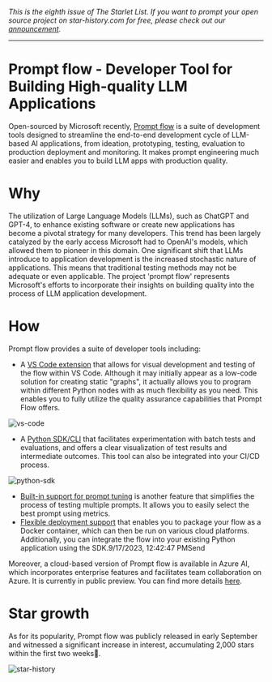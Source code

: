 *This is the eighth issue of The Starlet List. If you want to prompt your open source project on star-history.com for free, please check out our [announcement](/blog/list-your-open-source-project).*

---

# Prompt flow - Developer Tool for Building High-quality LLM Applications

Open-sourced by Microsoft recently, [Prompt flow](https://github.com/microsoft/promptflow) is a suite of development tools designed to streamline the end-to-end development cycle of LLM-based AI applications, from ideation, prototyping, testing, evaluation to production deployment and monitoring. It makes prompt engineering much easier and enables you to build LLM apps with production quality.

# Why

The utilization of Large Language Models (LLMs), such as ChatGPT and GPT-4, to enhance existing software or create new applications has become a pivotal strategy for many developers. This trend has been largely catalyzed by the early access Microsoft had to OpenAI's models, which allowed them to pioneer in this domain. One significant shift that LLMs introduce to application development is the increased stochastic nature of applications. This means that traditional testing methods may not be adequate or even applicable. The project 'prompt flow' represents Microsoft's efforts to incorporate their insights on building quality into the process of LLM application development.

# How

Prompt flow provides a suite of developer tools including:

- A [VS Code extension](https://marketplace.visualstudio.com/items?itemName=prompt-flow.prompt-flow) that allows for visual development and testing of the flow within VS Code. Although it may initially appear as a low-code solution for creating static "graphs", it actually allows you to program within different Python nodes with as much flexibility as you need. This enables you to fully utilize the quality assurance capabilities that Prompt Flow offers.

![vs-code](/blog/assets/prompt-flow/vs-code.webp)

- A [Python SDK/CLI](https://pypi.org/project/promptflow/) that facilitates experimentation with batch tests and evaluations, and offers a clear visualization of test results and intermediate outcomes. This tool can also be integrated into your CI/CD process.

![python-sdk](/blog/assets/prompt-flow/python-sdk.webp)

- [Built-in support for prompt tuning](https://microsoft.github.io/promptflow/how-to-guides/tune-prompts-with-variants.html) is another feature that simplifies the process of testing multiple prompts. It allows you to easily select the best prompt using metrics.
- [Flexible deployment support](https://microsoft.github.io/promptflow/how-to-guides/deploy-a-flow/index.html) that enables you to package your flow as a Docker container, which can then be run on various cloud platforms. Additionally, you can integrate the flow into your existing Python application using the SDK.9/17/2023, 12:42:47 PMSend

Moreover, a cloud-based version of Prompt flow is available in Azure AI, which incorporates enterprise features and facilitates team collaboration on Azure. It is currently in public preview. You can find more details [here](https://learn.microsoft.com/en-us/azure/machine-learning/prompt-flow/overview-what-is-prompt-flow?view=azureml-api-2).

# Star growth

As for its popularity, Prompt flow was publicly released in early September and witnessed a significant increase in interest, accumulating 2,000 stars within the first two weeks🚀.

![star-history](/blog/assets/prompt-flow/star-history.webp)